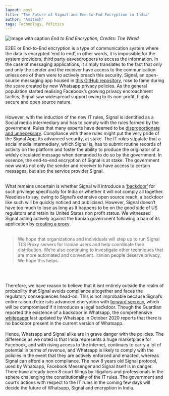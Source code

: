 ```yaml
---
layout: post
title: "The Future of Signal and End-to-End Encryption in India"
author: "Amitesh"
tags: Technology, Politics
---
```

![Image with caption](https://media.wired.com/photos/5fb82d95553098d62122bc55/16:9/w_2400,c_limit/google-encryption.jpg)
_End to End Encryption, Credits: The Wired_
<br>

E2EE or End-to-End encryption is a type of communication system where the data is encrypted ‘end to end’, in other words, it is impossible for the system providers, third party eavesdroppers to access the information. In the case of messaging applications, it simply translates to the fact that only and only the sender and the receiver have access to the communication unless one of them were to actively breach this security. Signal, an open-source messaging app housed in [this GitHub repository](https://github.com/signalapp/Signal-Android), rose to fame during the scare created by new Whatsapp privacy policies. As the general population started realising Facebook’s growing privacy encroachment tactics, Signal saw widespread support owing to its non-profit, highly secure and open source nature. 
<br> 
<br>

However, with the induction of the new IT rules, Signal is identified as a Social media intermediary and has to comply with the rules formed by the government. Rules that many experts have deemed to be [disproportionate and unnecessary](https://www.hindustantimes.com/india-news/messaging-application-signal-not-in-compliance-with-new-rules-say-officials-101624508925464.html). Compliance with these rules might put the very pride of the Signal App, its advanced security, at stake. The IT rules stipulate that a social media intermediary, which Signal is, has to submit routine records of activity on the platform and foster the ability to produce the originator of a widely circulated message when demanded to do so by the government. In essence, the end-to-end encryption of Signal is at stake. The government now wants not only the sender and receiver to have access to certain messages, but also the service provider Signal. 
<br> 
<br>

What remains uncertain is whether Signal will introduce a [‘backdoor’](https://en.wikipedia.org/wiki/Backdoor_(computing)) for such privilege specifically for India or whether it will not comply all together. Needless to say, owing to Signal’s extensive open source reach, a backdoor like such will be quickly noticed and publicised. However, Signal doesn’t have too much to lose as long as it happens to be on the good side of US regulators and retain its United States non profit status. We witnessed Signal acting actively against the Iranian government following a ban of its application by [creating a proxy](https://signal.org/blog/help-iran-reconnect/).
<br>
<br>
> We hope that organizations and individuals will step up to run Signal TLS Proxy servers for Iranian users and help coordinate their distribution. We’re also continuing to investigate other techniques that are more automated and convenient. Iranian people deserve privacy. We hope this helps.

<br>
<br>

Therefore, we have reason to believe that it isnt entirely outside the realm of probability that Signal avoids compliance altogether and faces the regulatory consequences head-on. This is not improbable because Signal’s entire raison d’etre isits advanced encryption with [forward secrecy](https://en.wikipedia.org/wiki/Forward_secrecy), which will be compromised if it introduces a legal backdoor. Though the Guardian reported the existence of a backdoor in Whatsapp, the comprehensive [whitepaper](https://scontent.whatsapp.net/v/t39.8562-34/122249142_469857720642275_2152527586907531259_n.pdf/WA_Security_WhitePaper.pdf?ccb=1-3&_nc_sid=2fbf2a&_nc_ohc=DnC7ZfGGeNgAX_o2kte&_nc_ht=scontent.whatsapp.net&oh=308f4ea2c6b267f5eca8cff2109ca292&oe=60E0CD99) last updated by Whatsapp in October 2020 reports that there is no backdoor present in the current version of Whatsapp.
<br> 
<br>
Hence, Whatsapp and Signal alike are in grave danger with the policies. The difference as we noted is that India represents a huge marketplace for Facebook, and with rising access to the internet, continues to carry a lot of potential in terms of revenue, and Whatsapp is likely to comply with the policies in the event that they are actively enforced and enacted, whereas Signal can afford a non compliance. The now 8 years old Signal protocol, used by Whatsapp, Facebook Messenger and Signal itself is in danger. There have already been 8 court filings by litigators and professionals in the sphere challenging the constitutionality of the IT rules. The government and court’s actions with respect to the IT rules in the coming few days will decide the future of Whatsapp, Signal and encryption in India.
